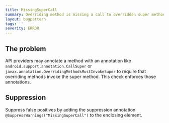 ```yaml
---
title: MissingSuperCall
summary: Overriding method is missing a call to overridden super method
layout: bugpattern
tags: ''
severity: ERROR
---
```


<!--
*** AUTO-GENERATED, DO NOT MODIFY ***
To make changes, edit the @BugPattern annotation or the explanation in docs/bugpattern.
-->


## The problem
API providers may annotate a method with an annotation like
`android.support.annotation.CallSuper` or
`javax.annotation.OverridingMethodsMustInvokeSuper` to require that overriding
methods invoke the super method. This check enforces those annotations.

## Suppression
Suppress false positives by adding the suppression annotation `@SuppressWarnings("MissingSuperCall")` to the enclosing element.

